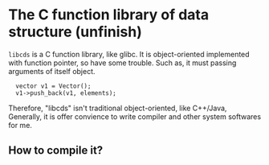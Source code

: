 # The C function library of data structure  (unfinish)
`libcds` is a C function library, like glibc. It is object-oriented implemented with function pointer, so have some trouble. 
Such as, it must passing arguments of itself object.

```
  vector v1 = Vector();
  v1->push_back(v1, elements);
```
Therefore, "libcds" isn't traditional object-oriented, like C++/Java, Generally, it is offer convience to write compiler and other system softwares for me.

## How to compile it?
